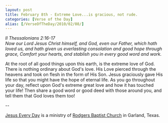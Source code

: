 ```yaml
---
layout: post
title: February 8th - Extreme Love...is gracious, not rude.
categories: [Verse of the Day]
alias: [/VerseOfTheDay/2010/02/08/]
---
```


_II Thessalonians 2:16-17  
Now our Lord Jesus Christ himself, and God, even our Father, which
hath loved us, and hath given us everlasting consolation and good
hope through grace, Comfort your hearts, and stablish you in every
good word and work._

At the root of all good things upon this earth, is the extreme love
of God. There is nothing ordinary about God's love. His Love pierced
through the heavens and took on flesh in the form of His Son. Jesus
graciously gave His life so that you might have the hope of eternal
life. As you go throughout your day, reflect upon God's extreme great
love and how it has touched your life! Then share a good word or good
deed with those around you, and tell them that God loves them too!

 --

<a href=http://jesuseveryday.net>Jesus Every Day</a> is a ministry of <a href=http://rodgersbaptist.net>Rodgers Baptist Church</a> in Garland, Texas.
